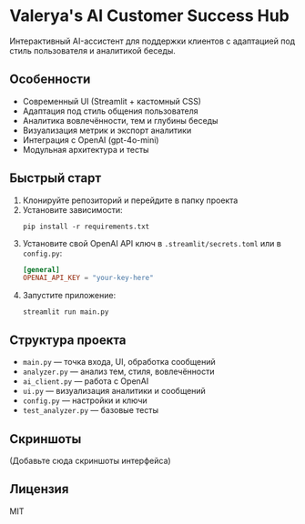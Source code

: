 # Valerya's AI Customer Success Hub

Интерактивный AI-ассистент для поддержки клиентов с адаптацией под стиль пользователя и аналитикой беседы.

## Особенности
- Современный UI (Streamlit + кастомный CSS)
- Адаптация под стиль общения пользователя
- Аналитика вовлечённости, тем и глубины беседы
- Визуализация метрик и экспорт аналитики
- Интеграция с OpenAI (gpt-4o-mini)
- Модульная архитектура и тесты

## Быстрый старт
1. Клонируйте репозиторий и перейдите в папку проекта
2. Установите зависимости:
   ```
   pip install -r requirements.txt
   ```
3. Установите свой OpenAI API ключ в `.streamlit/secrets.toml` или в `config.py`:
   ```toml
   [general]
   OPENAI_API_KEY = "your-key-here"
   ```
4. Запустите приложение:
   ```
   streamlit run main.py
   ```

## Структура проекта
- `main.py` — точка входа, UI, обработка сообщений
- `analyzer.py` — анализ тем, стиля, вовлечённости
- `ai_client.py` — работа с OpenAI
- `ui.py` — визуализация аналитики и сообщений
- `config.py` — настройки и ключи
- `test_analyzer.py` — базовые тесты

## Скриншоты
(Добавьте сюда скриншоты интерфейса)

## Лицензия
MIT 